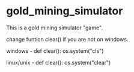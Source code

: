 # gold_mining_simulator
This is a gold mining simulator "game".

change funtion clear() if you are not on windows.

windows - 
  def clear():
      os.system("cls")
      
linux/unix - 
  def clear():
      os.system("clear")
